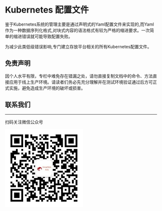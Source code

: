 # Kubernetes 配置文件

鉴于Kubernetes系统的管理主要是通过声明式的Yaml配置文件来实现的,而Yaml作为一种数据序列化格式,对块式内容的语法格式有较为严格的缩进要求。一次简单的缩进错误就可能导致配置失败。

为减少此类低级错误影响,专门建立存放平台相关的所有Kubernetes配置文件。

## 免责声明
因个人水平有限，专栏中难免存在错漏之处，请勿直接复制文档中的命令、方法直接应用于线上生产环境。请读者们务必先充分理解并在测试环境验证通过后方可正式实施，避免造成生产环境的破坏或损害。

## 联系我们
---
扫码关注微信公众号

![输入图片说明](../greatsql-wx.jpg)
